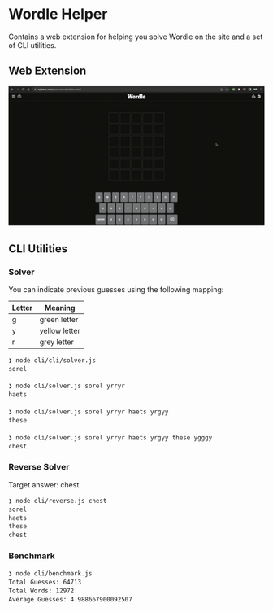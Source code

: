 # Wordle Helper

Contains a web extension for helping you solve Wordle on the site and a set of CLI utilities.

## Web Extension

![wordle helper extension](./demo.gif)

## CLI Utilities

### Solver

You can indicate previous guesses using the following mapping:

| Letter | Meaning       |
| ------ | ------------- |
| g      | green letter  |
| y      | yellow letter |
| r      | grey letter   |

```bash
❯ node cli/cli/solver.js
sorel

❯ node cli/solver.js sorel yrryr
haets

❯ node cli/solver.js sorel yrryr haets yrgyy
these

❯ node cli/solver.js sorel yrryr haets yrgyy these ygggy
chest
```

### Reverse Solver

Target answer: chest

```bash
❯ node cli/reverse.js chest
sorel
haets
these
chest
```

### Benchmark

```bash
❯ node cli/benchmark.js
Total Guesses: 64713
Total Words: 12972
Average Guesses: 4.988667900092507
```

